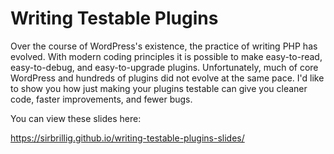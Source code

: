 # Writing Testable Plugins

Over the course of WordPress's existence, the practice of writing PHP has evolved. With modern coding principles it is possible to make easy-to-read, easy-to-debug, and easy-to-upgrade plugins. Unfortunately, much of core WordPress and hundreds of plugins did not evolve at the same pace. I'd like to show you how just making your plugins testable can give you cleaner code, faster improvements, and fewer bugs.

You can view these slides here:

https://sirbrillig.github.io/writing-testable-plugins-slides/

